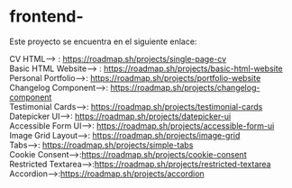 # frontend-
Este proyecto se encuentra en el siguiente enlace:

CV HTML--> : https://roadmap.sh/projects/single-page-cv <br>
Basic HTML Website--> : https://roadmap.sh/projects/basic-html-website<br>
Personal Portfolio-->: https://roadmap.sh/projects/portfolio-website<br>
Changelog Component-->: https://roadmap.sh/projects/changelog-component<br>
Testimonial Cards-->: https://roadmap.sh/projects/testimonial-cards<br>
Datepicker UI-->: https://roadmap.sh/projects/datepicker-ui<br>
Accessible Form UI-->: https://roadmap.sh/projects/accessible-form-ui<br>
Image Grid Layout-->: https://roadmap.sh/projects/image-grid<br>
Tabs-->: https://roadmap.sh/projects/simple-tabs<br>
Cookie Consent-->:https://roadmap.sh/projects/cookie-consent<br>
Restricted Textarea-->:https://roadmap.sh/projects/restricted-textarea<br>
Accordion-->:https://roadmap.sh/projects/accordion<br>
